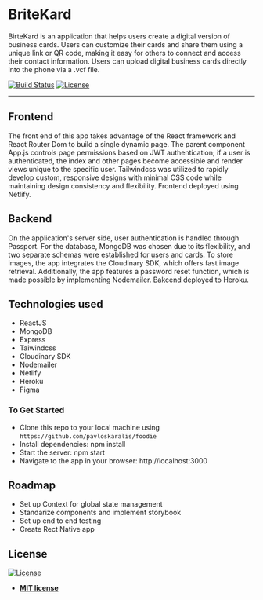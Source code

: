 # BriteKard

BirteKard is an application that helps users create a digital version of business cards. Users can customize their cards and share them using a unique link or QR code, making it easy for others to connect and access their contact information. Users can upload digital business cards directly into the phone via a .vcf file.

[![Build Status](http://img.shields.io/travis/badges/badgerbadgerbadger.svg?style=flat-square)](https://travis-ci.org/badges/badgerbadgerbadger) [![License](http://img.shields.io/:license-mit-blue.svg?style=flat-square)](http://badges.mit-license.org)

---

## Frontend 
The front end of this app takes advantage of the React framework and React Router Dom to build a single dynamic page. The parent component App.js controls page permissions based on JWT authentication; if a user is authenticated, the index and other pages become accessible and render views unique to the specific user. Tailwindcss was utilized to rapidly develop custom, responsive designs with minimal CSS code while maintaining design consistency and flexibility. Frontend deployed using Netlify.


## Backend 

On the application's server side, user authentication is handled through Passport. For the database, MongoDB was chosen due to its flexibility, and two separate schemas were established for users and cards. To store images, the app integrates the Cloudinary SDK, which offers fast image retrieval. Additionally, the app features a password reset function, which is made possible by implementing Nodemailer. Bakcend deployed to Heroku.


## Technologies used
  - ReactJS
  - MongoDB
  - Express
  - Taiwindcss
  - Cloudinary SDK
  - Nodemailer
  - Netlify
  - Heroku
  - Figma



### To Get Started 

- Clone this repo to your local machine using `https://github.com/pavloskaralis/foodie`
- Install dependencies: npm install
- Start the server: npm start
- Navigate to the app in your browser: http://localhost:3000

## Roadmap
- Set up Context for global state management 
- Standarize components and implement storybook
- Set up end to end testing 
- Create Rect Native app


## License

[![License](http://img.shields.io/:license-mit-blue.svg?style=flat-square)](http://badges.mit-license.org)

- **[MIT license](http://opensource.org/licenses/mit-license.php)**







